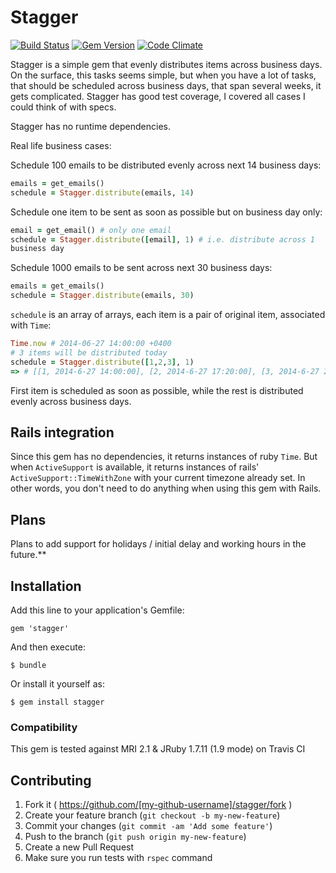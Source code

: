 # Stagger

[![Build Status](https://travis-ci.org/Valve/stagger.svg?branch=master)](https://travis-ci.org/Valve/stagger)
[![Gem Version](https://badge.fury.io/rb/stagger.svg)](http://badge.fury.io/rb/stagger)
[![Code Climate](https://codeclimate.com/github/Valve/stagger.png)](https://codeclimate.com/github/Valve/stagger)

Stagger is a simple gem that evenly distributes items across business
days.
On the surface, this tasks seems simple, but when you have a lot of
tasks,
that should be scheduled across business days, that span several weeks,
it gets complicated. Stagger has good test coverage, I covered all cases
I could think of with specs.

Stagger has no runtime dependencies.

Real life business cases:

Schedule 100 emails to be distributed evenly across next 14 business
days:

```ruby
emails = get_emails()
schedule = Stagger.distribute(emails, 14)
```

Schedule one item to be sent as soon as possible but on business day only:

```ruby
email = get_email() # only one email
schedule = Stagger.distribute([email], 1) # i.e. distribute across 1
business day
```

Schedule 1000 emails to be sent across next 30 business days:

```ruby
emails = get_emails()
schedule = Stagger.distribute(emails, 30)
```

`schedule` is an array of arrays, each item is a pair of original item, associated with `Time`:

```ruby
Time.now # 2014-06-27 14:00:00 +0400
# 3 items will be distributed today
schedule = Stagger.distribute([1,2,3], 1)
=> # [[1, 2014-6-27 14:00:00], [2, 2014-6-27 17:20:00], [3, 2014-6-27 20:40:00]]
```

First item is scheduled as soon as possible, while the rest is
distributed evenly across business days.

## Rails integration

Since this gem has no dependencies, it returns instances of ruby `Time`.
But when `ActiveSupport` is available, it returns instances of rails'
`ActiveSupport::TimeWithZone` with your current timezone already set.
In other words, you don't need to do anything when using this gem with
Rails.

## Plans

Plans to add support for holidays / initial delay and working hours in the future.**


## Installation

Add this line to your application's Gemfile:

    gem 'stagger'

And then execute:

    $ bundle

Or install it yourself as:

    $ gem install stagger

### Compatibility

This gem is tested against MRI 2.1 & JRuby 1.7.11 (1.9 mode) on Travis
CI

## Contributing

1. Fork it ( https://github.com/[my-github-username]/stagger/fork )
2. Create your feature branch (`git checkout -b my-new-feature`)
3. Commit your changes (`git commit -am 'Add some feature'`)
4. Push to the branch (`git push origin my-new-feature`)
5. Create a new Pull Request
6. Make sure you run tests with `rspec` command
